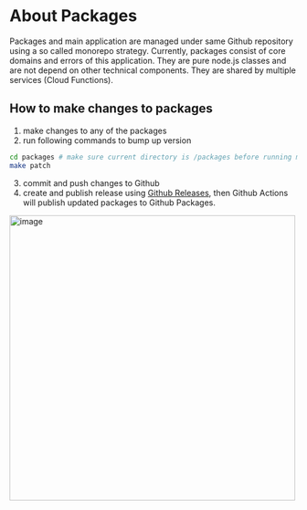 # About Packages

Packages and main application are managed under same Github repository using a so called monorepo strategy.
Currently, packages consist of core domains and errors of this application.
They are pure node.js classes and are not depend on other technical components.
They are shared by multiple services (Cloud Functions).

## How to make changes to packages

1. make changes to any of the packages
2. run following commands to bump up version

```bash
cd packages # make sure current directory is /packages before running make command
make patch
```

3. commit and push changes to Github
4. create and publish release using [Github Releases](https://github.com/shiiyan/my-sukkirisu-bot/releases/new), then Github Actions will publish updated packages to Github Packages.

<img width="500" alt="image" src="https://user-images.githubusercontent.com/36617009/203463118-86d71a8c-f8c5-4e9d-a4a5-369491ee156f.png">
